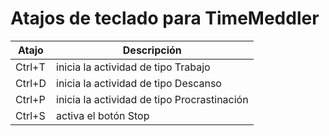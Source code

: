 # Atajos de teclado para TimeMeddler

| Atajo         | Descripción                                                                           |
| ------------- | --------------------------------------------------------------------------------------|
| Ctrl+T  		| inicia la actividad de tipo Trabajo	|
| Ctrl+D		| inicia la actividad de tipo Descanso |
| Ctrl+P		| inicia la actividad de tipo Procrastinación		|
| Ctrl+S		| activa el botón Stop		|




